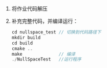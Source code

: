 1. 将作业代码解压

2. 补充完整代码，并编译运行：

   ```c++
   cd nullspace_test // 切换到代码路径下
   mkdir build
   cd build
   cmake ..
   make              // 编译
   ./NullSpaceTest   //运行程序
   ```

   
